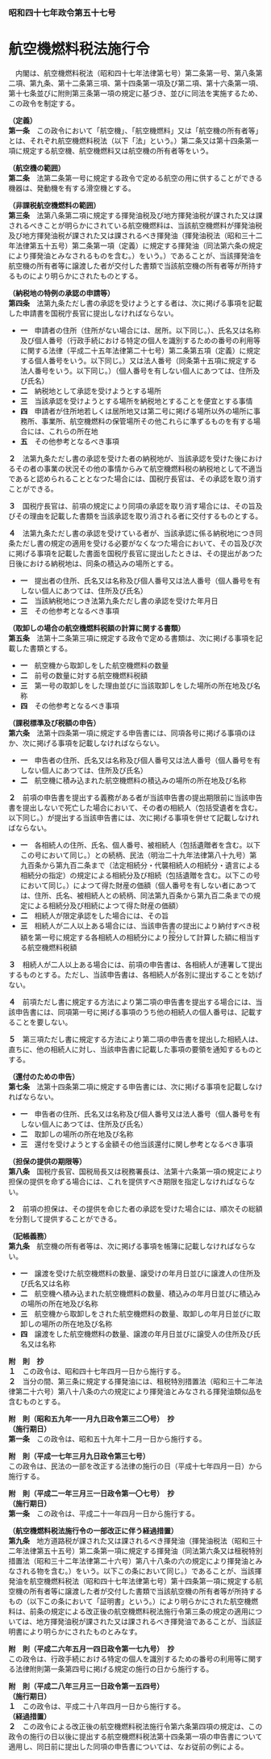 ### 昭和四十七年政令第五十七号  
# 航空機燃料税法施行令  
　内閣は、航空機燃料税法（昭和四十七年法律第七号）第二条第一号、第八条第二項、第九条、第十二条第三項、第十四条第一項及び第二項、第十六条第一項、第十七条並びに附則第三条第一項の規定に基づき、並びに同法を実施するため、この政令を制定する。  
  
**（定義）**  
**第一条**　この政令において「航空機」、「航空機燃料」又は「航空機の所有者等」とは、それぞれ航空機燃料税法（以下「法」という。）第二条又は第十四条第一項に規定する航空機、航空機燃料又は航空機の所有者等をいう。  
  
**（航空機の範囲）**  
**第二条**　法第二条第一号に規定する政令で定める航空の用に供することができる機器は、発動機を有する滑空機とする。  
  
**（非課税航空機燃料の範囲）**  
**第三条**　法第八条第二項に規定する揮発油税及び地方揮発油税が課された又は課されるべきことが明らかにされている航空機燃料は、当該航空機燃料が揮発油税及び地方揮発油税が課された又は課されるべき揮発油（揮発油税法（昭和三十二年法律第五十五号）第二条第一項（定義）に規定する揮発油（同法第六条の規定により揮発油とみなされるものを含む。）をいう。）であることが、当該揮発油を航空機の所有者等に譲渡した者が交付した書類で当該航空機の所有者等が所持するものにより明らかにされたものとする。  
  
**（納税地の特例の承認の申請等）**  
**第四条**　法第九条ただし書の承認を受けようとする者は、次に掲げる事項を記載した申請書を国税庁長官に提出しなければならない。  
* **一**　申請者の住所（住所がない場合には、居所。以下同じ。）、氏名又は名称及び個人番号（行政手続における特定の個人を識別するための番号の利用等に関する法律（平成二十五年法律第二十七号）第二条第五項（定義）に規定する個人番号をいう。以下同じ。）又は法人番号（同条第十五項に規定する法人番号をいう。以下同じ。）（個人番号を有しない個人にあつては、住所及び氏名）  
* **二**　納税地として承認を受けようとする場所  
* **三**　当該承認を受けようとする場所を納税地とすることを便宜とする事情  
* **四**　申請者が住所地若しくは居所地又は第二号に掲げる場所以外の場所に事務所、事業所、航空機燃料の保管場所その他これらに準ずるものを有する場合には、これらの所在地  
* **五**　その他参考となるべき事項  
  
**２**　法第九条ただし書の承認を受けた者の納税地が、当該承認を受けた後におけるその者の事業の状況その他の事情からみて航空機燃料税の納税地として不適当であると認められることとなつた場合には、国税庁長官は、その承認を取り消すことができる。  
  
**３**　国税庁長官は、前項の規定により同項の承認を取り消す場合には、その旨及びその理由を記載した書類を当該承認を取り消される者に交付するものとする。  
  
**４**　法第九条ただし書の承認を受けている者が、当該承認に係る納税地につき同条ただし書の規定の適用を受ける必要がなくなつた場合において、その旨及び次に掲げる事項を記載した書面を国税庁長官に提出したときは、その提出があつた日後における納税地は、同条の積込みの場所とする。  
* **一**　提出者の住所、氏名又は名称及び個人番号又は法人番号（個人番号を有しない個人にあつては、住所及び氏名）  
* **二**　当該納税地につき法第九条ただし書の承認を受けた年月日  
* **三**　その他参考となるべき事項  
  
**（取卸しの場合の航空機燃料税額の計算に関する書類）**  
**第五条**　法第十二条第三項に規定する政令で定める書類は、次に掲げる事項を記載した書類とする。  
* **一**　航空機から取卸しをした航空機燃料の数量  
* **二**　前号の数量に対する航空機燃料税額  
* **三**　第一号の取卸しをした理由並びに当該取卸しをした場所の所在地及び名称  
* **四**　その他参考となるべき事項  
  
**（課税標準及び税額の申告）**  
**第六条**　法第十四条第一項に規定する申告書には、同項各号に掲げる事項のほか、次に掲げる事項を記載しなければならない。  
* **一**　申告者の住所、氏名又は名称及び個人番号又は法人番号（個人番号を有しない個人にあつては、住所及び氏名）  
* **二**　航空機に積み込まれた航空機燃料の積込みの場所の所在地及び名称  
  
**２**　前項の申告書を提出する義務がある者が当該申告書の提出期限前に当該申告書を提出しないで死亡した場合において、その者の相続人（包括受遺者を含む。以下同じ。）が提出する当該申告書には、次に掲げる事項を併せて記載しなければならない。  
* **一**　各相続人の住所、氏名、個人番号、被相続人（包括遺贈者を含む。以下この号において同じ。）との続柄、民法（明治二十九年法律第八十九号）第九百条から第九百二条まで（法定相続分・代襲相続人の相続分・遺言による相続分の指定）の規定による相続分及び相続（包括遺贈を含む。以下この号において同じ。）によつて得た財産の価額（個人番号を有しない者にあつては、住所、氏名、被相続人との続柄、同法第九百条から第九百二条までの規定による相続分及び相続によつて得た財産の価額）  
* **二**　相続人が限定承認をした場合には、その旨  
* **三**　相続人が二人以上ある場合には、当該申告書の提出により納付すべき税額を第一号に規定する各相続人の相続分により<ruby>按<rt>あん</rt></ruby>分して計算した額に相当する航空機燃料税額  
  
**３**　相続人が二人以上ある場合には、前項の申告書は、各相続人が連署して提出するものとする。ただし、当該申告書は、各相続人が各別に提出することを妨げない。  
  
**４**　前項ただし書に規定する方法により第二項の申告書を提出する場合には、当該申告書には、同項第一号に掲げる事項のうち他の相続人の個人番号は、記載することを要しない。  
  
**５**　第三項ただし書に規定する方法により第二項の申告書を提出した相続人は、直ちに、他の相続人に対し、当該申告書に記載した事項の要領を通知するものとする。  
  
**（還付のための申告）**  
**第七条**　法第十四条第二項に規定する申告書には、次に掲げる事項を記載しなければならない。  
* **一**　申告者の住所、氏名又は名称及び個人番号又は法人番号（個人番号を有しない個人にあつては、住所及び氏名）  
* **二**　取卸しの場所の所在地及び名称  
* **三**　還付を受けようとする金額その他当該還付に関し参考となるべき事項  
  
**（担保の提供の期限等）**  
**第八条**　国税庁長官、国税局長又は税務署長は、法第十六条第一項の規定により担保の提供を命ずる場合には、これを提供すべき期限を指定しなければならない。  
  
**２**　前項の担保は、その提供を命じた者の承認を受けた場合には、順次その総額を分割して提供することができる。  
  
**（記帳義務）**  
**第九条**　航空機の所有者等は、次に掲げる事項を帳簿に記載しなければならない。  
* **一**　譲渡を受けた航空機燃料の数量、譲受けの年月日並びに譲渡人の住所及び氏名又は名称  
* **二**　航空機へ積み込まれた航空機燃料の数量、積込みの年月日並びに積込みの場所の所在地及び名称  
* **三**　航空機から取卸しをされた航空機燃料の数量、取卸しの年月日並びに取卸しの場所の所在地及び名称  
* **四**　譲渡をした航空機燃料の数量、譲渡の年月日並びに譲受人の住所及び氏名又は名称  
  
**附　則　抄**  
**１**　この政令は、昭和四十七年四月一日から施行する。  
**２**　当分の間、第三条に規定する揮発油には、租税特別措置法（昭和三十二年法律第二十六号）第八十八条の六の規定により揮発油とみなされる揮発油類似品を含むものとする。  
  
**附　則（昭和五九年一一月九日政令第三二〇号）　抄**  
**（施行期日）**  
**第一条**　この政令は、昭和五十九年十二月一日から施行する。  
  
**附　則（平成一七年三月九日政令第三七号）**  
この政令は、民法の一部を改正する法律の施行の日（平成十七年四月一日）から施行する。  
  
**附　則（平成二一年三月三一日政令第一〇七号）　抄**  
**（施行期日）**  
**第一条**　この政令は、平成二十一年四月一日から施行する。  
  
**（航空機燃料税法施行令の一部改正に伴う経過措置）**  
**第九条**　地方道路税が課された又は課されるべき揮発油（揮発油税法（昭和三十二年法律第五十五号）第二条第一項に規定する揮発油（同法第六条又は租税特別措置法（昭和三十二年法律第二十六号）第八十八条の六の規定により揮発油とみなされる物を含む。）をいう。以下この条において同じ。）であることが、当該揮発油を航空機燃料税法（昭和四十七年法律第七号）第十四条第一項に規定する航空機の所有者等に譲渡した者が交付した書類で当該航空機の所有者等が所持するもの（以下この条において「証明書」という。）により明らかにされた航空機燃料は、前条の規定による改正後の航空機燃料税法施行令第三条の規定の適用については、地方揮発油税が課された又は課されるべき揮発油であることが、当該証明書により明らかにされたものとみなす。  
  
**附　則（平成二六年五月一四日政令第一七九号）　抄**  
この政令は、行政手続における特定の個人を識別するための番号の利用等に関する法律附則第一条第四号に掲げる規定の施行の日から施行する。  
  
**附　則（平成二八年三月三一日政令第一五四号）**  
**（施行期日）**  
**１**　この政令は、平成二十八年四月一日から施行する。  
**（経過措置）**  
**２**　この政令による改正後の航空機燃料税法施行令第六条第四項の規定は、この政令の施行の日以後に提出する航空機燃料税法第十四条第一項の申告書について適用し、同日前に提出した同項の申告書については、なお従前の例による。  
  
